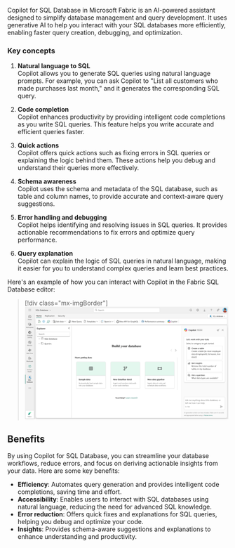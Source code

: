 Copilot for SQL Database in Microsoft Fabric is an AI-powered assistant designed to simplify database management and query development. It uses generative AI to help you interact with your SQL databases more efficiently, enabling faster query creation, debugging, and optimization.

### Key concepts

1. **Natural language to SQL**  
   Copilot allows you to generate SQL queries using natural language prompts. For example, you can ask Copilot to "List all customers who made purchases last month," and it generates the corresponding SQL query.

2. **Code completion**  
   Copilot enhances productivity by providing intelligent code completions as you write SQL queries. This feature helps you write accurate and efficient queries faster.

3. **Quick actions**  
   Copilot offers quick actions such as fixing errors in SQL queries or explaining the logic behind them. These actions help you debug and understand their queries more effectively.

4. **Schema awareness**  
   Copilot uses the schema and metadata of the SQL database, such as table and column names, to provide accurate and context-aware query suggestions.

5. **Error handling and debugging**  
   Copilot helps identifying and resolving issues in SQL queries. It provides actionable recommendations to fix errors and optimize query performance.

6. **Query explanation**  
   Copilot can explain the logic of SQL queries in natural language, making it easier for you to understand complex queries and learn best practices.

Here's an example of how you can interact with Copilot in the Fabric SQL Database editor:

> [!div class="mx-imgBorder"]
> [![Screenshot of copilot in SQL Database.](../media/copilot-sql-database.png)](../media/copilot-sql-database.png#lightbox)

## Benefits

By using Copilot for SQL Database, you can streamline your database workflows, reduce errors, and focus on deriving actionable insights from your data. Here are some key benefits:

- **Efficiency**: Automates query generation and provides intelligent code completions, saving time and effort.  
- **Accessibility**: Enables users to interact with SQL databases using natural language, reducing the need for advanced SQL knowledge.  
- **Error reduction**: Offers quick fixes and explanations for SQL queries, helping you debug and optimize your code.  
- **Insights**: Provides schema-aware suggestions and explanations to enhance understanding and productivity.  
